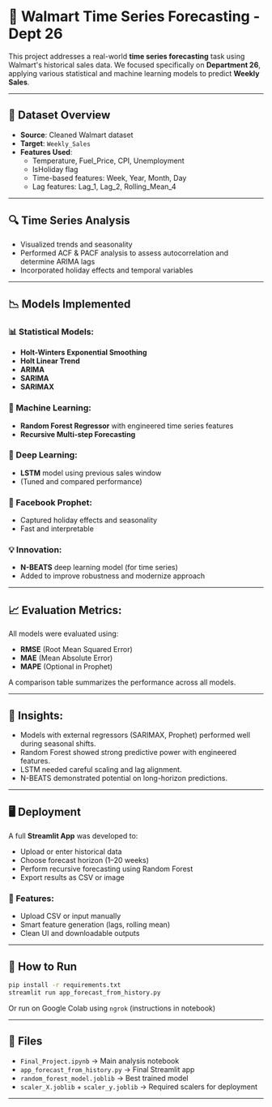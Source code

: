 
# 🛒 Walmart Time Series Forecasting - Dept 26

This project addresses a real-world **time series forecasting** task using Walmart's historical sales data. We focused specifically on **Department 26**, applying various statistical and machine learning models to predict **Weekly Sales**.

---

## 📁 Dataset Overview
- **Source**: Cleaned Walmart dataset
- **Target**: `Weekly_Sales`
- **Features Used**:
  - Temperature, Fuel_Price, CPI, Unemployment
  - IsHoliday flag
  - Time-based features: Week, Year, Month, Day
  - Lag features: Lag_1, Lag_2, Rolling_Mean_4

---

## 🔍 Time Series Analysis
- Visualized trends and seasonality
- Performed ACF & PACF analysis to assess autocorrelation and determine ARIMA lags
- Incorporated holiday effects and temporal variables

---

## 📉 Models Implemented

### 📊 Statistical Models:
- **Holt-Winters Exponential Smoothing**
- **Holt Linear Trend**
- **ARIMA**
- **SARIMA**
- **SARIMAX**

### 🤖 Machine Learning:
- **Random Forest Regressor** with engineered time series features
- **Recursive Multi-step Forecasting**

### 🔮 Deep Learning:
- **LSTM** model using previous sales window
- (Tuned and compared performance)

### 🧙 Facebook Prophet:
- Captured holiday effects and seasonality
- Fast and interpretable

### 💡 Innovation:
- **N-BEATS** deep learning model (for time series)
- Added to improve robustness and modernize approach

---

## 📈 Evaluation Metrics:
All models were evaluated using:
- **RMSE** (Root Mean Squared Error)
- **MAE** (Mean Absolute Error)
- **MAPE** (Optional in Prophet)

A comparison table summarizes the performance across all models.

---

## 🧪 Insights:
- Models with external regressors (SARIMAX, Prophet) performed well during seasonal shifts.
- Random Forest showed strong predictive power with engineered features.
- LSTM needed careful scaling and lag alignment.
- N-BEATS demonstrated potential on long-horizon predictions.

---

## 🖥 Deployment

A full **Streamlit App** was developed to:
- Upload or enter historical data
- Choose forecast horizon (1–20 weeks)
- Perform recursive forecasting using Random Forest
- Export results as CSV or image

### 🎯 Features:
- Upload CSV or input manually
- Smart feature generation (lags, rolling mean)
- Clean UI and downloadable outputs

---

## 🚀 How to Run

```bash
pip install -r requirements.txt
streamlit run app_forecast_from_history.py
```

Or run on Google Colab using `ngrok` (instructions in notebook)

---

## 📎 Files

- `Final_Project.ipynb` → Main analysis notebook
- `app_forecast_from_history.py` → Final Streamlit app
- `random_forest_model.joblib` → Best trained model
- `scaler_X.joblib` + `scaler_y.joblib` → Required scalers for deployment

---


